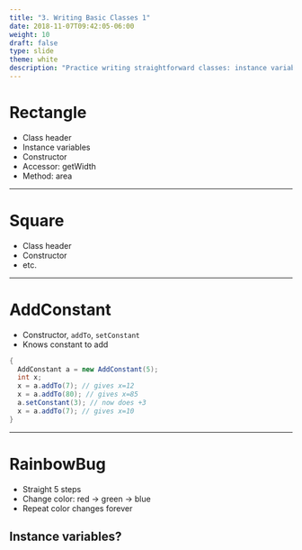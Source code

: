 ```yaml
---
title: "3. Writing Basic Classes 1"
date: 2018-11-07T09:42:05-06:00
weight: 10
draft: false
type: slide
theme: white
description: "Practice writing straightforward classes: instance variables, constructor, getter, setter methods."
---
```


# Rectangle

* Class header
* Instance variables
* Constructor
* Accessor: getWidth
* Method: area

---

# Square

* Class header
* Constructor
* etc.

---

# AddConstant

* Constructor, `addTo`, `setConstant`
* Knows constant to add

```java
{
  AddConstant a = new AddConstant(5);
  int x;
  x = a.addTo(7); // gives x=12
  x = a.addTo(80); // gives x=85
  a.setConstant(3); // now does +3 
  x = a.addTo(7); // gives x=10
}
```

---

# RainbowBug

* Straight 5 steps
* Change color: red -> green -> blue 
* Repeat color changes forever

## Instance variables?
